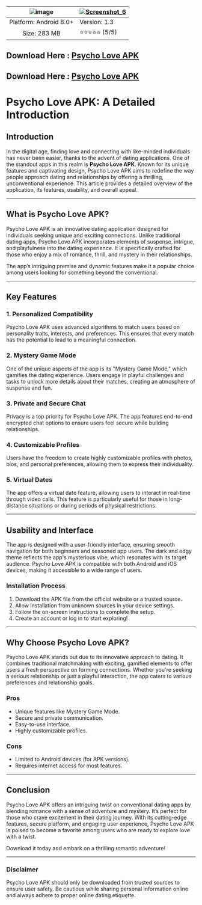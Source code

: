 |![image](https://github.com/user-attachments/assets/52a69413-7096-49ab-9d44-5065c2639b99)  | [![Screenshot_6](https://github.com/user-attachments/assets/a2cd6a1e-01c9-49bd-a8a1-c74be0bf5042)](https://modmeme.com/) |
|:-------------------------------------------------:|-----------------------|
| Platform: Android 8.0+                       | Version: 1.3     |
| Size: 283 MB                                  | ⭐️⭐️⭐️⭐️⭐️ (5/5) |

##  Download Here :  [Psycho Love APK](https://modmeme.com/psycho-love/)
##  Download Here :  [Psycho Love APK](https://apktodo.io/psycho-love/)




# Psycho Love APK: A Detailed Introduction

## Introduction

In the digital age, finding love and connecting with like-minded individuals has never been easier, thanks to the advent of dating applications. One of the standout apps in this realm is **Psycho Love APK**. Known for its unique features and captivating design, Psycho Love APK aims to redefine the way people approach dating and relationships by offering a thrilling, unconventional experience. This article provides a detailed overview of the application, its features, usability, and overall appeal.

---

## What is Psycho Love APK?

Psycho Love APK is an innovative dating application designed for individuals seeking unique and exciting connections. Unlike traditional dating apps, Psycho Love APK incorporates elements of suspense, intrigue, and playfulness into the dating experience. It is specifically crafted for those who enjoy a mix of romance, thrill, and mystery in their relationships. 

The app’s intriguing premise and dynamic features make it a popular choice among users looking for something beyond the conventional.

---

## Key Features

### 1. **Personalized Compatibility**
Psycho Love APK uses advanced algorithms to match users based on personality traits, interests, and preferences. This ensures that every match has the potential to lead to a meaningful connection.

### 2. **Mystery Game Mode**
One of the unique aspects of the app is its "Mystery Game Mode," which gamifies the dating experience. Users engage in playful challenges and tasks to unlock more details about their matches, creating an atmosphere of suspense and fun.

### 3. **Private and Secure Chat**
Privacy is a top priority for Psycho Love APK. The app features end-to-end encrypted chat options to ensure users feel secure while building relationships.

### 4. **Customizable Profiles**
Users have the freedom to create highly customizable profiles with photos, bios, and personal preferences, allowing them to express their individuality.

### 5. **Virtual Dates**
The app offers a virtual date feature, allowing users to interact in real-time through video calls. This feature is particularly useful for those in long-distance situations or during periods of physical restrictions.

---

## Usability and Interface

The app is designed with a user-friendly interface, ensuring smooth navigation for both beginners and seasoned app users. The dark and edgy theme reflects the app's mysterious vibe, which resonates with its target audience. Psycho Love APK is compatible with both Android and iOS devices, making it accessible to a wide range of users.

### **Installation Process**
1. Download the APK file from the official website or a trusted source.
2. Allow installation from unknown sources in your device settings.
3. Follow the on-screen instructions to complete the setup.
4. Create an account or log in to start exploring!

---

## Why Choose Psycho Love APK?

Psycho Love APK stands out due to its innovative approach to dating. It combines traditional matchmaking with exciting, gamified elements to offer users a fresh perspective on forming connections. Whether you're seeking a serious relationship or just a playful interaction, the app caters to various preferences and relationship goals.

### **Pros**
- Unique features like Mystery Game Mode.
- Secure and private communication.
- Easy-to-use interface.
- Highly customizable profiles.

### **Cons**
- Limited to Android devices (for APK versions).
- Requires internet access for most features.

---

## Conclusion

Psycho Love APK offers an intriguing twist on conventional dating apps by blending romance with a sense of adventure and mystery. It’s perfect for those who crave excitement in their dating journey. With its cutting-edge features, secure platform, and engaging user experience, Psycho Love APK is poised to become a favorite among users who are ready to explore love with a twist. 

Download it today and embark on a thrilling romantic adventure!

---

### Disclaimer

Psycho Love APK should only be downloaded from trusted sources to ensure user safety. Be cautious while sharing personal information online and always adhere to proper online dating etiquette.
